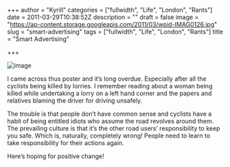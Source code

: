 +++
author = "Kyrill"
categories = ["fullwidth", "Life", "London", "Rants"]
date = 2011-03-29T10:38:52Z
description = ""
draft = false
image = "https://ap-content.storage.googleapis.com/2011/03/wpid-IMAG0126.jpg"
slug = "smart-advertising"
tags = ["fullwidth", "Life", "London", "Rants"]
title = "Smart Advertising"

+++


![image](https://antisp.in/blog/wp-content/uploads/2011/03/wpid-IMAG0126.jpg)

I came across thus poster and it’s long overdue. Especially after all the cyclists being killed by lorries. I remember reading about a woman being killed while undertaking a lorry on a left hand corner and the papers and relatives blaming the driver for driving unsafely.

The trouble is that people don’t have common sense and cyclists have a habit of being entitled idiots who assume the road revolves around them. The prevailing culture is that it’s the other road users’ responsibility to keep you safe. Which is, naturally, completely wrong! People need to learn to take responsibility for their actions again.

Here’s hoping for positive change!



